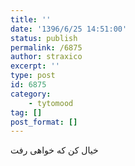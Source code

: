 ```yaml
---
title: ''
date: '1396/6/25 14:51:00'
status: publish
permalink: /6875
author: straxico
excerpt: ''
type: post
id: 6875
category:
    - tytomood
tag: []
post_format: []
---
```

خیال کن که خواهی رفت